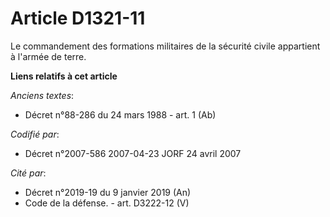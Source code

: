 # Article D1321-11

Le commandement des formations militaires de la sécurité civile appartient à l'armée de terre.

**Liens relatifs à cet article**

_Anciens textes_:

  - Décret n°88-286 du 24 mars 1988 - art. 1 (Ab)

_Codifié par_:

  - Décret n°2007-586 2007-04-23 JORF 24 avril 2007

_Cité par_:

  - Décret n°2019-19 du 9 janvier 2019 (An)
  - Code de la défense. - art. D3222-12 (V)
